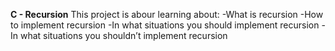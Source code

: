 **C - Recursion**
This project is abour learning about:
-What is recursion
-How to implement recursion
-In what situations you should implement recursion
-In what situations you shouldn’t implement recursion
